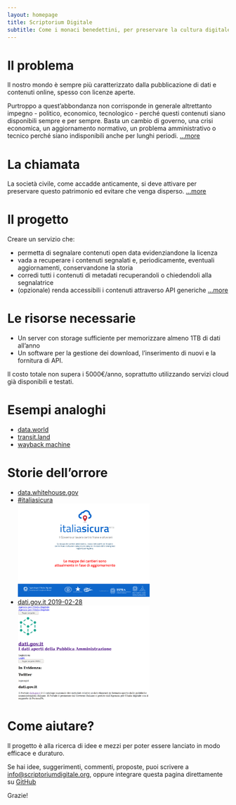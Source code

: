 ```yaml
---
layout: homepage
title: Scriptorium Digitale
subtitle: Come i monaci benedettini, per preservare la cultura digitale da un nuovo Medioevo
---
```


# Il problema

Il nostro mondo è sempre più caratterizzato dalla pubblicazione di dati e contenuti online, spesso con licenze aperte.

Purtroppo a quest’abbondanza non corrisponde in generale altrettanto impegno - politico, economico, tecnologico - perché questi contenuti siano disponibili sempre e per sempre. Basta un cambio di governo, una crisi economica, un aggiornamento normativo, un problema amministrativo o tecnico perché siano indisponibili anche per lunghi periodi.
[...more](/il_problema)

# La chiamata

La società civile, come accadde anticamente, si deve attivare per preservare questo patrimonio ed evitare che venga disperso.
[...more](/la_chiamata)

# Il progetto

Creare un servizio che:

* permetta di segnalare contenuti open data evidenziandone la licenza
* vada a recuperare i contenuti segnalati e, periodicamente, eventuali aggiornamenti, conservandone la storia
* corredi tutti i contenuti di metadati recuperandoli o chiedendoli alla segnalatrice
* (opzionale) renda accessibili i contenuti attraverso API generiche
[...more](/il_progetto)

# Le risorse necessarie

* Un server con storage sufficiente per memorizzare almeno 1TB di dati all’anno
* Un software per la gestione dei download, l’inserimento di nuovi e la fornitura di API.

Il costo totale non supera i 5000€/anno, soprattutto utilizzando servizi cloud già disponibili e testati.

# Esempi analoghi

* [data.world](https://data.world)
* [transit.land](https://transit.land)
* [wayback machine](https://archive.org/web/)

# Storie dell’orrore

* [data.whitehouse.gov](https://www.politico.com/agenda/story/2017/07/25/what-happened-trump-war-data-000481)
* [#italiasicura](http://www.cngeologi.it/2018/07/19/chiude-italia-sicura-a-rischio-gli-interventi-sulledilizia-scolastica/)<br />
  <img width="300px" src="images/italiasicura.jpg"/>
* [dati.gov.it 2019-02-28](https://twitter.com/openantani/status/1101213274929025025)<br />
  <img width="300px" src="images/datigovscassato.jpg"/>

# Come aiutare?

Il progetto è alla ricerca di idee e mezzi per poter essere lanciato in modo efficace e duraturo.

Se hai idee, suggerimenti, commenti, proposte, puoi scrivere a <a href="mailto:info@scriptoriumdigitale.org">info@scriptoriumdigitale.org</a>, oppure integrare questa pagina direttamente su [GitHub](https://www.github.org/mfortini/scriptoriumdigitale)

Grazie!

<!-- Include all compiled plugins (below), or include individual files as needed -->
<script src="//code.jquery.com/jquery-1.12.4.min.js"></script>
<script type="text/javascript" src="../js/moment.min.js"></script>
<script type="text/javascript" src="../js/masonry.min.js"></script>
<!-- form di ricerca delle news -->
<script src="../js/jquery.sieve.min.js" type="text/javascript"></script>
<script type="text/javascript" src="//cdnjs.cloudflare.com/ajax/libs/elasticlunr/0.9.5/elasticlunr.min.js"></script>
<script type="text/javascript" src="../js/lunr.stemmer.support.min.js"></script>
<script type="text/javascript" src="../js/lunr.it.min.js"></script>
<script type="text/javascript" src="../js/search.min.js"></script>


<style> div.form-inline.text-center {padding-bottom: 8rem;} .itemTitle a {font-weight: bold; color: #337ab7 !important; text-decoration: none;} </style>
